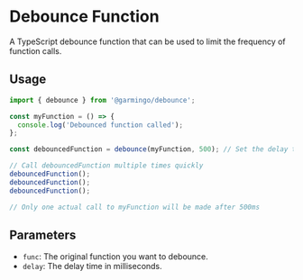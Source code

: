 # Debounce Function

A TypeScript debounce function that can be used to limit the frequency of function calls.

## Usage

```typescript
import { debounce } from '@garmingo/debounce';

const myFunction = () => {
  console.log('Debounced function called');
};

const debouncedFunction = debounce(myFunction, 500); // Set the delay time in milliseconds

// Call debouncedFunction multiple times quickly
debouncedFunction();
debouncedFunction();
debouncedFunction();

// Only one actual call to myFunction will be made after 500ms
```

## Parameters

 - `func`: The original function you want to debounce.
 - `delay`: The delay time in milliseconds.